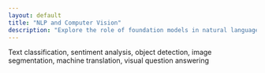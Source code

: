 ```yaml
---
layout: default
title: "NLP and Computer Vision"
description: "Explore the role of foundation models in natural language processing and computer vision tasks."
---
```


<link rel="stylesheet" href="{{ '/assets/css/section-academic.css' | relative_url }}">

Text classification, sentiment analysis, object detection, image segmentation, machine translation, visual question answering

<script>
  // Navigation variables - no previous for index
  window.prevSection = "/content/handbooks/foundation-models/section1/";
  window.nextSection = "/content/handbooks/foundation-models/section3/";
</script>

<script src="{{ '/assets/js/section-academic.js' | relative_url }}"></script>
